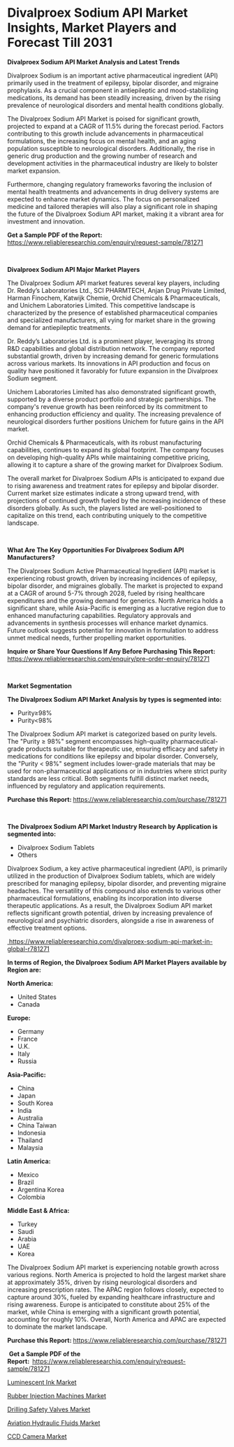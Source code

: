 <p><h1>Divalproex Sodium API Market Insights, Market Players and Forecast Till 2031</h1></p><p><strong>Divalproex Sodium API Market Analysis and Latest Trends</strong></p>
<p><p>Divalproex Sodium is an important active pharmaceutical ingredient (API) primarily used in the treatment of epilepsy, bipolar disorder, and migraine prophylaxis. As a crucial component in antiepileptic and mood-stabilizing medications, its demand has been steadily increasing, driven by the rising prevalence of neurological disorders and mental health conditions globally.</p><p>The Divalproex Sodium API Market is poised for significant growth, projected to expand at a CAGR of 11.5% during the forecast period. Factors contributing to this growth include advancements in pharmaceutical formulations, the increasing focus on mental health, and an aging population susceptible to neurological disorders. Additionally, the rise in generic drug production and the growing number of research and development activities in the pharmaceutical industry are likely to bolster market expansion.</p><p>Furthermore, changing regulatory frameworks favoring the inclusion of mental health treatments and advancements in drug delivery systems are expected to enhance market dynamics. The focus on personalized medicine and tailored therapies will also play a significant role in shaping the future of the Divalproex Sodium API market, making it a vibrant area for investment and innovation.</p></p>
<p><strong>Get a Sample PDF of the Report:&nbsp;</strong> <a href="https://www.reliableresearchiq.com/enquiry/request-sample/781271?utm_campaign=103&utm_medium=2&utm_source=Github&utm_content=ia&utm_term=19102024&utm_id=divalproex-sodium-api">https://www.reliableresearchiq.com/enquiry/request-sample/781271</a></p>
<p>&nbsp;</p>
<p><strong>Divalproex Sodium API Major Market Players</strong></p>
<p><p>The Divalproex Sodium API market features several key players, including Dr. Reddy’s Laboratories Ltd., SCI PHARMTECH, Anjan Drug Private Limited, Harman Finochem, Katwijk Chemie, Orchid Chemicals & Pharmaceuticals, and Unichem Laboratories Limited. This competitive landscape is characterized by the presence of established pharmaceutical companies and specialized manufacturers, all vying for market share in the growing demand for antiepileptic treatments.</p><p>Dr. Reddy’s Laboratories Ltd. is a prominent player, leveraging its strong R&D capabilities and global distribution network. The company reported substantial growth, driven by increasing demand for generic formulations across various markets. Its innovations in API production and focus on quality have positioned it favorably for future expansion in the Divalproex Sodium segment.</p><p>Unichem Laboratories Limited has also demonstrated significant growth, supported by a diverse product portfolio and strategic partnerships. The company's revenue growth has been reinforced by its commitment to enhancing production efficiency and quality. The increasing prevalence of neurological disorders further positions Unichem for future gains in the API market.</p><p>Orchid Chemicals & Pharmaceuticals, with its robust manufacturing capabilities, continues to expand its global footprint. The company focuses on developing high-quality APIs while maintaining competitive pricing, allowing it to capture a share of the growing market for Divalproex Sodium.</p><p>The overall market for Divalproex Sodium APIs is anticipated to expand due to rising awareness and treatment rates for epilepsy and bipolar disorder. Current market size estimates indicate a strong upward trend, with projections of continued growth fueled by the increasing incidence of these disorders globally. As such, the players listed are well-positioned to capitalize on this trend, each contributing uniquely to the competitive landscape.</p></p>
<p>&nbsp;</p>
<p><strong>What Are The Key Opportunities For Divalproex Sodium API Manufacturers?</strong></p>
<p><p>The Divalproex Sodium Active Pharmaceutical Ingredient (API) market is experiencing robust growth, driven by increasing incidences of epilepsy, bipolar disorder, and migraines globally. The market is projected to expand at a CAGR of around 5-7% through 2028, fueled by rising healthcare expenditures and the growing demand for generics. North America holds a significant share, while Asia-Pacific is emerging as a lucrative region due to enhanced manufacturing capabilities. Regulatory approvals and advancements in synthesis processes will enhance market dynamics. Future outlook suggests potential for innovation in formulation to address unmet medical needs, further propelling market opportunities.</p></p>
<p><strong>Inquire or Share Your Questions If Any Before Purchasing This Report:</strong> <a href="https://www.reliableresearchiq.com/enquiry/pre-order-enquiry/781271?utm_campaign=103&utm_medium=2&utm_source=Github&utm_content=ia&utm_term=19102024&utm_id=divalproex-sodium-api">https://www.reliableresearchiq.com/enquiry/pre-order-enquiry/781271</a></p>
<p>&nbsp;</p>
<p><strong>Market Segmentation</strong></p>
<p><strong>The Divalproex Sodium API Market Analysis by types is segmented into:</strong></p>
<p><ul><li>Purity≥98%</li><li>Purity<98%</li></ul></p>
<p><p>The Divalproex Sodium API market is categorized based on purity levels. The "Purity ≥ 98%" segment encompasses high-quality pharmaceutical-grade products suitable for therapeutic use, ensuring efficacy and safety in medications for conditions like epilepsy and bipolar disorder. Conversely, the "Purity < 98%" segment includes lower-grade materials that may be used for non-pharmaceutical applications or in industries where strict purity standards are less critical. Both segments fulfill distinct market needs, influenced by regulatory and application requirements.</p></p>
<p><strong>Purchase this Report:&nbsp;</strong><a href="https://www.reliableresearchiq.com/purchase/781271?utm_campaign=103&utm_medium=2&utm_source=Github&utm_content=ia&utm_term=19102024&utm_id=divalproex-sodium-api">https://www.reliableresearchiq.com/purchase/781271</a></p>
<p>&nbsp;</p>
<p><strong>The Divalproex Sodium API Market Industry Research by Application is segmented into:</strong></p>
<p><ul><li>Divalproex Sodium Tablets</li><li>Others</li></ul></p>
<p><p>Divalproex Sodium, a key active pharmaceutical ingredient (API), is primarily utilized in the production of Divalproex Sodium tablets, which are widely prescribed for managing epilepsy, bipolar disorder, and preventing migraine headaches. The versatility of this compound also extends to various other pharmaceutical formulations, enabling its incorporation into diverse therapeutic applications. As a result, the Divalproex Sodium API market reflects significant growth potential, driven by increasing prevalence of neurological and psychiatric disorders, alongside a rise in awareness of effective treatment options.</p></p>
<p><a href="https://www.reliableresearchiq.com/divalproex-sodium-api-market-in-global-r781271?utm_campaign=103&utm_medium=2&utm_source=Github&utm_content=ia&utm_term=19102024&utm_id=divalproex-sodium-api">&nbsp;https://www.reliableresearchiq.com/divalproex-sodium-api-market-in-global-r781271</a></p>
<p><strong>In terms of Region, the Divalproex Sodium API Market Players available by Region are:</strong></p>
<p>
    <p> <strong> North America: </strong>
        <ul>
            <li>United States</li>
            <li>Canada</li>
        </ul>
        </p> 
    <p> <strong> Europe: </strong>
        <ul>
            <li>Germany</li>
            <li>France</li>
            <li>U.K.</li>
            <li>Italy</li>
            <li>Russia</li>
        </ul>
        </p> 
    <p> <strong> Asia-Pacific: </strong>
        <ul>
            <li>China</li>
            <li>Japan</li>
            <li>South Korea</li>
            <li>India</li>
            <li>Australia</li>
            <li>China Taiwan</li>
            <li>Indonesia</li>
            <li>Thailand</li>
            <li>Malaysia</li>
        </ul>
        </p> 
    <p> <strong> Latin America: </strong>
        <ul>
            <li>Mexico</li>
            <li>Brazil</li>
            <li>Argentina Korea</li>
            <li>Colombia</li>
        </ul>
        </p> 
    <p> <strong> Middle East & Africa: </strong>
        <ul>
            <li>Turkey</li>
            <li>Saudi</li>
            <li>Arabia</li>
            <li>UAE</li>
            <li>Korea</li>
        </ul>
    </p>
    </p>
<p><p>The Divalproex Sodium API market is experiencing notable growth across various regions. North America is projected to hold the largest market share at approximately 35%, driven by rising neurological disorders and increasing prescription rates. The APAC region follows closely, expected to capture around 30%, fueled by expanding healthcare infrastructure and rising awareness. Europe is anticipated to constitute about 25% of the market, while China is emerging with a significant growth potential, accounting for roughly 10%. Overall, North America and APAC are expected to dominate the market landscape.</p></p>
<p><strong>Purchase this Report: </strong><a href="https://www.reliableresearchiq.com/purchase/781271?utm_campaign=103&utm_medium=2&utm_source=Github&utm_content=ia&utm_term=19102024&utm_id=divalproex-sodium-api">https://www.reliableresearchiq.com/purchase/781271</a></p>
<p>&nbsp;<strong>Get a Sample PDF of the Report:&nbsp;&nbsp;</strong><a href="https://www.reliableresearchiq.com/enquiry/request-sample/781271?utm_campaign=103&utm_medium=2&utm_source=Github&utm_content=ia&utm_term=19102024&utm_id=divalproex-sodium-api">https://www.reliableresearchiq.com/enquiry/request-sample/781271</a></p>
<p><strong></strong></p>
<p><p><a href="https://www.linkedin.com/pulse/global-luminescent-ink-market-focus-product-type-intaglio-inkssilkscreen-k2gpf?utm_campaign=103&utm_medium=2&utm_source=Github&utm_content=ia&utm_term=19102024&utm_id=divalproex-sodium-api">Luminescent Ink Market</a></p><p><a href="https://issuu.com/reportprime-2/docs/rubber-injection-machines-market-si_4ba0164f6ac609?utm_campaign=103&utm_medium=2&utm_source=Github&utm_content=ia&utm_term=19102024&utm_id=divalproex-sodium-api">Rubber Injection Machines Market</a></p><p><a href="https://github.com/radmanjxendrisczn/Market-Research-Report-List-1/blob/main/drilling-safety-valves-market.md?utm_campaign=103&utm_medium=2&utm_source=Github&utm_content=ia&utm_term=19102024&utm_id=divalproex-sodium-api">Drilling Safety Valves Market</a></p><p><a href="https://www.linkedin.com/pulse/comprehensive-aviation-hydraulic-fluids-market-report-segmentation-rcvff?utm_campaign=103&utm_medium=2&utm_source=Github&utm_content=ia&utm_term=19102024&utm_id=divalproex-sodium-api">Aviation Hydraulic Fluids Market</a></p><p><a href="https://issuu.com/reportprime-2/docs/ccd-camera-market-size-2030.pptx_7e0e5707e8ba7e?utm_campaign=103&utm_medium=2&utm_source=Github&utm_content=ia&utm_term=19102024&utm_id=divalproex-sodium-api">CCD Camera Market</a></p></p>